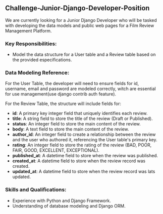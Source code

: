 ## Challenge-Junior-Django-Developer-Position
We are currently looking for a Junior Django Developer who will be tasked with developing the data models and public web pages for a Film Review Management Platform.

### Key Responsibilities:
- Model the data structure for a User table and a Review table based on the provided especifications.

### Data Modeling Reference:

For the User Table, the developer will need to ensure fields for id, username, email and password are modeled correctly, witch are essential for use management(use django contrib auth feature).

For the Review Table, the structure will include fields for:
- **id**: A primary key integer field that  uniquely identifies each review.
- **title**: A string field to store the title of the review (Draft or Published).
- **status**: An integer field to store the main content of the review.
- **body**: A text field to store the main content of the review.
- **author_id**: An integer field to create a relationship between the review and the user who authored it,  referencing the User table's primary key.
- **rating**: An integer field to store the rating of the review (BAD, POOR, FAIR, GOOD, EXCELLENT, EXCEPTIONAL).
- **published_at**: A datetime field to store when the review was published.
- **created_at**: A datetime field to store when the review record was created.
- **updated_at**: A datetime field to store when the review record was lats updated.

### Skills and Qualifications:
- Experience with Python and Django Framework.
- Understanding of database modeling and Django ORM.
